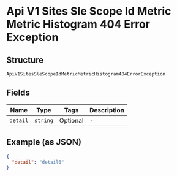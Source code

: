 
# Api V1 Sites Sle Scope Id Metric Metric Histogram 404 Error Exception

## Structure

`ApiV1SitesSleScopeIdMetricMetricHistogram404ErrorException`

## Fields

| Name | Type | Tags | Description |
|  --- | --- | --- | --- |
| `detail` | `string` | Optional | - |

## Example (as JSON)

```json
{
  "detail": "detail6"
}
```

